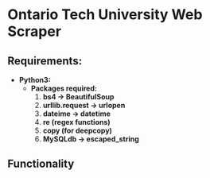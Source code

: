 # Ontario Tech University Web Scraper

## Requirements:
  * __Python3:__
    * __Packages required:__ 
      1. __bs4 -> BeautifulSoup__
      2. __urllib.request -> urlopen__
      3. __dateime -> datetime__
      4. __re (regex functions)__
      5. __copy (for deepcopy)__
      6. __MySQLdb -> escaped_string__
      
## Functionality
  
